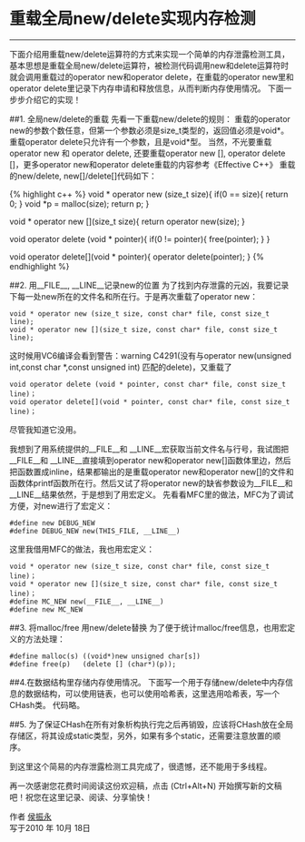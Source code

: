 # 重载全局new/delete实现内存检测
-----

下面介绍用重载new/delete运算符的方式来实现一个简单的内存泄露检测工具，基本思想是重载全局new/delete运算符，被检测代码调用new和delete运算符时就会调用重载过的operator new和operator delete，在重载的operator new里和operator delete里记录下内存申请和释放信息，从而判断内存使用情况。
下面一步步介绍它的实现！

##1. 全局new/delete的重载
先看一下重载new/delete的规则：
重载的operator new的参数个数任意，但第一个参数必须是size_t类型的，返回值必须是void*。重载operator delete只允许有一个参数，且是void*型。
当然，不光要重载operator new 和 operator delete, 还要重载operator new [], operator delete []，更多operator new和operator delete重载的内容参考《Effective C++》
重载的new/delete, new[]/delete[]代码如下：

{% highlight c++ %}
void * operator new (size_t size){
if(0 == size){
        return 0;
}
void *p = malloc(size);
return p;
}
 
void * operator new [](size_t size){
return operator new(size);
}
 
void operator delete (void * pointer){
if(0 != pointer){
free(pointer);
}
}
 
void operator delete[](void * pointer){
       operator delete(pointer);
}
{% endhighlight %}

##2. 用__FILE__, __LINE__记录new的位置
为了找到内存泄露的元凶，我要记录下每一处new所在的文件名和所在行。于是再次重载了operator new：
```
void * operator new (size_t size, const char* file, const size_t line);
void * operator new [](size_t size, const char* file, const size_t line);
```
这时候用VC6编译会看到警告：warning C4291(没有与operator new(unsigned int,const char *,const unsigned int) 匹配的delete)，又重载了
```
void operator delete (void * pointer, const char* file, const size_t line)；
void operator delete[](void * pointer, const char* file, const size_t line)；
```
尽管我知道它没用。

我想到了用系统提供的__FILE__和 __LINE__宏获取当前文件名与行号，我试图把__FILE__和 __LINE__直接填到operator new和operator new[]函数体里边，然后把函数置成inline，结果都输出的是重载operator new和operator new[]的文件和函数体printf函数所在行。然后又试了将operator new的缺省参数设为__FILE__和 __LINE__结果依然，于是想到了用宏定义。
先看看MFC里的做法，MFC为了调试方便，对new进行了宏定义：
```
#define new DEBUG_NEW
#define DEBUG_NEW new(THIS_FILE, __LINE__)
```
 
这里我借用MFC的做法，我也用宏定义：
```
void * operator new (size_t size, const char* file, const size_t line)；
void * operator new [](size_t size, const char* file, const size_t line)；
#define MC_NEW new(__FILE__, __LINE__)
#define new MC_NEW
```

##3. 将malloc/free 用new/delete替换
为了便于统计malloc/free信息，也用宏定义的方法处理：

```
#define malloc(s) ((void*)new unsigned char[s])
#define free(p)   (delete [] (char*)(p));
```
 
##4.在数据结构里存储内存使用情况。
下面写一个用于存储new/delete中内存信息的数据结构，可以使用链表，也可以使用哈希表，这里选用哈希表，写一个CHash类。
代码略。
 
##5. 为了保证CHash在所有对象析构执行完之后再销毁，应该将CHash放在全局存储区，将其设成static类型，另外，如果有多个static，还需要注意放置的顺序。

到这里这个简易的内存泄露检测工具完成了，很遗憾，还不能用于多线程。


再一次感谢您花费时间阅读这份欢迎稿，点击 <i class="icon-file"></i> (Ctrl+Alt+N) 开始撰写新的文稿吧！祝您在这里记录、阅读、分享愉快！

作者 [侯振永][1]     
写于2010 年 10月 18日 

[1]: https://zhenyonghou.github.io/